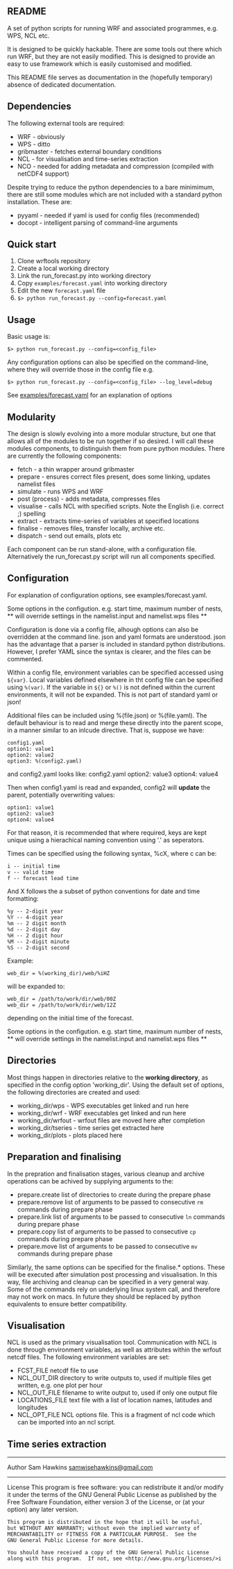 README
--------

A set of python scripts for running WRF and associated
programmes, e.g. WPS, NCL etc.

It is designed to be quickly hackable. There are some tools out there
which run WRF, but they are not easily modified. This is designed to provide 
an easy to use framework which is easily customised and modified. 

This README file serves as documentation in the (hopefully temporary)
absence of dedicated documentation. 

## Dependencies

The following external tools are required:

* WRF        - obviously
* WPS        - ditto
* gribmaster - fetches external boundary conditions
* NCL        - for visualisation and time-series extraction
* NCO        - needed for adding metadata and compression (compiled with netCDF4 support)

Despite trying to reduce the python dependencies to a bare minimimum, 
there are still some modules which are not included with a standard
python installation. These are:

* pyyaml - needed if yaml is used for config files (recommended)
* docopt - intelligent parsing of command-line arguments

## Quick start

 1. Clone wrftools repository
 2. Create a local working directory 
 3. Link the run_forecast.py into working directory
 4. Copy `examples/forecast.yaml` into working directory
 5. Edit the new `forecast.yaml` file
 6. `$> python run_forecast.py --config=forecast.yaml`


## Usage

Basic usage is:

    $> python run_forecast.py --config=<config_file>

Any configuration options can also be specified on the command-line, where they will override 
those in the config file e.g.

    $> python run_forecast.py --config=<config_file> --log_level=debug

See [examples/forecast.yaml](examples/forecast.yaml) for an explanation of options

## Modularity

The design is slowly evolving into a more modular structure, but one that allows all of the modules to be run together if so desired. 
I will call these modules components, to distinguish them from pure python modules.  There are currently the following components:

* fetch          - a thin wrapper around gribmaster
* prepare        - ensures correct files present, does some linking, updates namelist files
* simulate       - runs WPS and WRF
* post (process) - adds metadata, compresses files
* visualise      - calls NCL with specified scripts. Note the English (i.e. correct ;) spelling
* extract        - extracts time-series of variables at specified locations
* finalise       - removes files, transfer locally, archive etc. 
* dispatch       - send out emails, plots etc


Each component can be run stand-alone, with a configuration file. Alternatively the
run_forecast.py script will run all components specified.

## Configuration

For explanation of configuration options, see examples/forecast.yaml.

Some options in the configution. e.g. start time, maximum number of nests, 
** will override settings in the namelist.input and namelist.wps files **

Configuration is done via a config file, alhough options can also be overridden 
at the command line. json and yaml formats are understood. json has the advantage
that a parser is included in standard python distributions. 
However, I prefer YAML since the syntax is clearer, and the files can be commented.

Within a config file, environment variables can be specified accessed using `${var}`.
Local variables defined elsewhere in tht config file can be specified  using `%(var)`.
If the variable in `${}` or `%()` is not defined within the current environments,
it will not be expanded. This is not part of standard yaml or json!

Additional files can be included using %(file.json) or %(file.yaml). The default 
behaviour is to read and merge these directly into the parent scope,  in a manner
similar to an inlcude directive. That is, suppose we have: 

    config1.yaml
    option1: value1
    option2: value2
    option3: %(config2.yaml)
    
    
and config2.yaml looks like:
    config2.yaml
    option2: value3
    option4: value4
    
Then when config1.yaml is read and expanded, config2 will **update** the parent, 
potentially overwriting values:
    
    option1: value1
    option2: value3
    option4: value4 
    
For that reason, it is recommended that where required, keys are kept unique
using a hierachical naming convention using '.' as seperators.

Times can be specified using the following syntax, %cX, where c can be:
  
    i -- initial time 
    v -- valid time 
    f -- forecast lead time

And X follows the a subset of python conventions for date and time formatting:

    %y -- 2-digit year
    %Y -- 4-digit year
    %m -- 2 digit month
    %d -- 2-digit day
    %H -- 2 digit hour
    %M -- 2-digit minute
    %S -- 2-digit second 


Example:

    web_dir = %(working_dir)/web/%iHZ

will be expanded to:

    web_dir = /path/to/work/dir/web/00Z
    web_dir = /path/to/work/dir/web/12Z

depending on the initial time of the forecast.

Some options in the configution. e.g. start time, maximum number of nests, 
** will override settings in the namelist.input and namelist.wps files **


## Directories

Most things happen in directories relative to the **working directory**, as specified in 
the config option 'working_dir'.  Using the default set of options, the following directories
are created and used:

* working_dir/wps        - WPS executables get linked and run here
* working_dir/wrf        - WRF executables get linked and run here
* working_dir/wrfout     - wrfout files are moved here after completion
* working_dir/tseries    - time series get extracted here
* working_dir/plots      - plots placed here


## Preparation and finalising

In the prepration and finalisation stages, various cleanup and archive operations can be achived by supplying arguments to 
the: 

* prepare.create   list of directories to create during the prepare phase
* prepare.remove   list of arguments to be passed to consecutive `rm` commands during prepare phase
* prepare.link     list of arguments to be passed to consecutive `ln` commands during prepare phase
* prepare.copy     list of arguments to be passed to consecutive `cp` commands during prepare phase
* prepare.move     list of arguments to be passed to consecutive `mv` commands during prepare phase

Similarly, the same options can be specified for the finalise.* options. These will be executed after simulation
post processing and visualisation.  In this way, file archiving and cleanup can be specified in a very general way.
Some of the commands rely on underlying linux system call, and therefore may not work on macs. In future they should
be replaced by python equivalents to ensure better compatibility.
 

## Visualisation

NCL is used as the primary visualisation tool. Communication with NCL is done through environment variables, as well as attributes
within the wrfout netcdf files. The following environment variables are set:

* FCST_FILE      netcdf file to use
* NCL_OUT_DIR    directory to write outputs to, used if multiple files get written, e.g. one plot per hour
* NCL_OUT_FILE   filename to write output to, used if only one output file
* LOCATIONS_FILE text file with a list of location names, latitudes and longitudes
* NCL_OPT_FILE   NCL options file. This is a fragment of ncl code which can be imported into an ncl script.


## Time series extraction





 
----------
Author 
Sam Hawkins
samwisehawkins@gmail.com

---------
License
    This program is free software: you can redistribute it and/or modify
    it under the terms of the GNU General Public License as published by
    the Free Software Foundation, either version 3 of the License, or
    (at your option) any later version.

    This program is distributed in the hope that it will be useful,
    but WITHOUT ANY WARRANTY; without even the implied warranty of
    MERCHANTABILITY or FITNESS FOR A PARTICULAR PURPOSE.  See the
    GNU General Public License for more details.

    You should have received a copy of the GNU General Public License
    along with this program.  If not, see <http://www.gnu.org/licenses/>i
